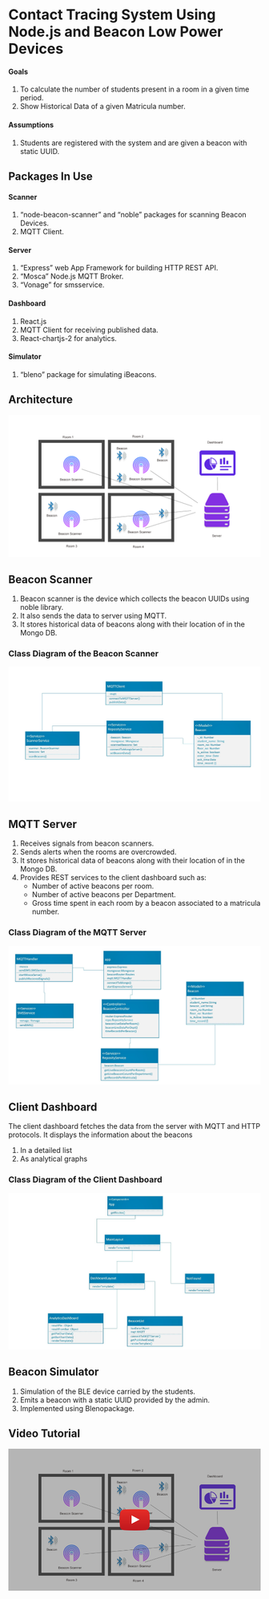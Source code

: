 # Contact Tracing System Using Node.js and Beacon Low Power Devices

#### Goals
<ol>
  <li>To calculate the number of students present in a room in a given time period.</li>
  <li>Show Historical Data of a given Matricula number.</li>
</ol>

#### Assumptions
<ol>
  <li>Students are registered with the system and are given a beacon with static UUID.</li>
</ol>

## Packages In Use

#### Scanner
<ol>
  <li>“node-beacon-scanner” and “noble” packages for scanning Beacon Devices.</li>
  <li>MQTT Client.</li>
</ol>

#### Server
<ol>
  <li>“Express” web App Framework for building HTTP REST API.</li>
  <li>“Mosca” Node.js MQTT Broker.</li>
  <li>“Vonage” for smsservice.</li>
</ol>

#### Dashboard
<ol>
  <li>React.js</li>
  <li>MQTT Client for receiving published data.</li>
  <li>React-chartjs-2 for analytics.</li>
</ol>

#### Simulator
<ol>
  <li>“bleno” package for simulating iBeacons.</li>
</ol>

## Architecture
![Architecture of the Application](/assets/Architecture.png)

## Beacon Scanner
<ol>
  <li>Beacon scanner is the device which collects the beacon UUIDs using noble library.</li>
  <li>It also sends the data to server using MQTT.</li>
  <li>It stores historical data of beacons along with their location of in the Mongo DB.</li>
</ol>

### Class Diagram of the Beacon Scanner
![Beacon Scanner](/assets/class_diagram_beacon_scanner.png)

## MQTT Server
<ol>
  <li>Receives signals from beacon scanners.</li>
  <li>Sends alerts when the rooms are overcrowded.</li>
  <li>It stores historical data of beacons along with their location of in the Mongo DB.</li>
  <li>Provides REST services to the client dashboard such as:
    <ul>
      <li>Number of active beacons per room.</li>
      <li>Number of active beacons per Department.</li>
      <li>Gross time spent in each room by a beacon associated to a matricula number.</li>
    </ul>
  </li>
</ol>

### Class Diagram of the MQTT Server
![MQTT Server](/assets/class_diagram_MQTT_server.png)

## Client Dashboard
The client dashboard fetches the data from the server with MQTT and HTTP protocols. It displays the information about the beacons
<ol>
  <li>In a detailed list</li>
  <li>As analytical graphs</li>
</ol>

### Class Diagram of the Client Dashboard
![MQTT Server](/assets/class_diagram_dashboard.png)

## Beacon Simulator
<ol>
  <li>Simulation of the BLE device carried by the students.</li>
  <li>Emits a beacon with a static UUID provided by the admin.</li>
  <li>Implemented using Blenopackage.</li>
</ol>

## Video Tutorial

<a href="https://www.youtube.com/watch?v=FnoAfeVcyWs" title="Link to YouTube Video">![Load Application](/assets/Thumbnail.png "Click to Play the Video on YouTube")</a>
